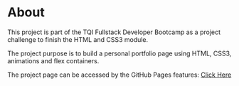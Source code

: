 # About

This project is part of the TQI Fullstack Developer Bootcamp as a project challenge to finish the HTML and CSS3 module.

The project purpose is to build a personal portfolio page using HTML, CSS3, animations and flex containers.

The project page can be accessed by the GitHub Pages features: [Click Here](https://masachetti.github.io/tqi-portfolio-page/)